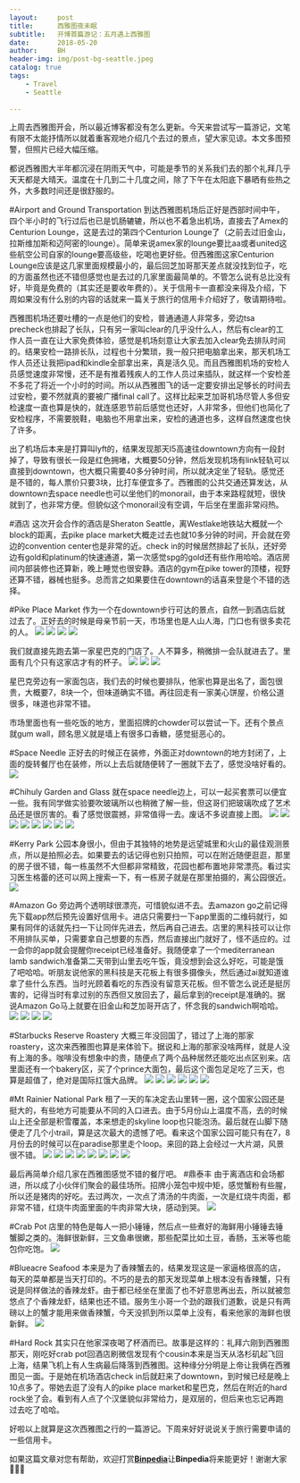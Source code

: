 ```yaml
---
layout:     post
title:      西雅图夜未眠
subtitle:   开博首篇游记：五月遇上西雅图
date:       2018-05-20
author:     BH
header-img: img/post-bg-seattle.jpeg
catalog: true
tags:
    - Travel
    - Seattle
  
---
```


上周去西雅图开会，所以最近博客都没有怎么更新。今天来尝试写一篇游记，文笔有限不太能抒情所以就着重客观地介绍几个去过的景点，望大家见谅。本文多图预警，但照片已经大幅压缩。

都说西雅图大半年都沉浸在阴雨天气中，可能是季节的关系我们去的那个礼拜几乎天天都是大晴天。温度在十几到二十几度之间，除了下午在太阳底下暴晒有些热之外，大多数时间还是很舒服的。

#Airport and Ground Transportation
到达西雅图机场后正好是西部时间中午，四个半小时的飞行过后也已是饥肠辘辘，所以也不着急出机场，直接去了Amex的Centurion Lounge，这是去过的第四个Centurion Lounge了（之前去过旧金山，拉斯维加斯和迈阿密的lounge）。简单来说amex家的lounge要比aa或者united这些航空公司自家的lounge要高级些，吃喝也更好些。但西雅图这家Centurion Lounge应该是这几家里面规模最小的，最后回芝加哥那天差点就没找到位子，吃的方面虽然也还不错但感觉也是去过的几家里面最简单的。不管怎么说有总比没有好，毕竟是免费的（其实还是要收年费的）。关于信用卡一直都没来得及介绍，下周如果没有什么别的内容的话就来一篇关于旅行的信用卡介绍好了，敬请期待啦。

西雅图机场还要吐槽的一点是他们的安检，普通通道人非常多，旁边tsa precheck也排起了长队，只有另一家叫clear的几乎没什么人，然后有clear的工作人员一直在让大家免费体验，感觉是机场刻意让大家去加入clear免去排队时间的。结果安检一路排长队，过程也十分繁琐，我一般只把电脑拿出来，那天机场工作人员还让我把ipad和kindle全部拿出来，真是活久见。而且西雅图机场的安检人员感觉速度非常慢，还不是有推着残疾人的工作人员过来插队，就这样一个安检差不多花了将近一个小时的时间。所以从西雅图飞的话一定要安排出足够长的时间去过安检，要不然就真的要被广播final call了。这样比起来芝加哥机场尽管人多但安检速度一直也算是快的，就连感恩节前后感觉也还好，人非常多，但他们也简化了安检程序，不需要脱鞋，电脑也不用拿出来，安检的通道也多，这样自然速度也快了许多。

出了机场后本来是打算叫lyft的，结果发现那天I5高速往downtown方向有一段封掉了，导致有很长一段是红色拥堵，大概要50分钟，然后发现机场有link轻轨可以直接到downtown，也大概只需要40多分钟时间，所以就决定坐了轻轨。感觉还是不错的，每人票价只要3块，比打车便宜多了。西雅图的公共交通还算发达，从downtown去space needle也可以坐他们的monorail，由于本来路程就短，很快就到了，也非常方便。但貌似这个monorail没有空调，午后坐在里面非常闷热。

#酒店
这次开会合作的酒店是Sheraton Seattle，离Westlake地铁站大概就一个block的距离，去pike place market大概走过去也就10多分钟的时间，开会就在旁边的convention center也是非常的近。check in的时候居然排起了长队，还好旁边有gold和platinum的快速通道，第一次感觉spg的gold还有些作用哈哈。酒店房间内部装修也还算新，晚上睡觉也很安静。酒店的gym在pike tower的顶楼，视野还算不错，器械也挺多。总而言之如果要住在downtown的话喜来登是个不错的选择。

#Pike Place Market
作为一个在downtown步行可达的景点，自然一到酒店后就过去了。正好去的时候是母亲节前一天，市场里也是人山人海，门口也有很多卖花的人。
![](https://ws4.sinaimg.cn/large/006tKfTcly1friidm768yj31kw16oafz.jpg)
![](https://ws4.sinaimg.cn/large/006tKfTcly1friindlhvzj316o1kw48z.jpg)
![](https://ws4.sinaimg.cn/large/006tKfTcly1friidl9j94j316p1kx11p.jpg)
![](https://ws3.sinaimg.cn/large/006tKfTcly1friidk6staj316p1kxgxr.jpg)

我们就直接先跑去第一家星巴克的门店了。人不算多，稍微排一会队就进去了。里面有几个只有这家店才有的杯子。
![](https://ws4.sinaimg.cn/large/006tKfTcly1friidiwz7gj31kw16ogtq.jpg)
![](https://ws3.sinaimg.cn/large/006tKfTcly1friidhs338j316o1kwgta.jpg)
![](https://ws4.sinaimg.cn/large/006tKfTcly1friidgs7kfj31kw16o78c.jpg)

星巴克旁边有一家面包店，我们去的时候也要排队，他家也算是出名了，面包很贵，大概要7，8块一个，但味道确实不错。再往回走有一家美心饼屋，价格公道很多，味道也非常不错。

市场里面也有一些吃饭的地方，里面招牌的chowder可以尝试一下。还有个景点就gum wall，顾名思义就是墙上有很多口香糖，感觉挺恶心的。

#Space Needle
正好去的时候正在装修，外面正对downtown的地方封闭了，上面的旋转餐厅也在装修，所以上去后就随便转了一圈就下去了，感觉没啥好看的。
![](https://ws4.sinaimg.cn/large/006tKfTcly1friid9mod5j316p1sgdqv.jpg)

#Chihuly Garden and Glass
就在space needle边上，可以一起买套票可以便宜一些。我有同学做实验要吹玻璃所以也稍微了解一些，但这哥们把玻璃吹成了艺术品还是很厉害的。看了感觉很震撼，非常值得一去。废话不多说直接上图。
![](https://ws4.sinaimg.cn/large/006tKfTcly1friiddqxaoj316o1kwwrc.jpg)
![](https://ws4.sinaimg.cn/large/006tKfTcly1friidclsjlj31kw16ogwg.jpg)
![](https://ws4.sinaimg.cn/large/006tKfTcly1friidbgxcpj31kw16odnj.jpg)
![](https://ws4.sinaimg.cn/large/006tKfTcly1friidai590j31kw16oq8g.jpg)
![](https://ws3.sinaimg.cn/large/006tKfTcly1friid87h97j316p1sgtnr.jpg)
![](https://ws3.sinaimg.cn/large/006tKfTcly1friid6noo9j316p1sgk84.jpg)
![](https://ws4.sinaimg.cn/large/006tKfTcly1friini5qd8j31kw11pwwa.jpg)
![](https://ws4.sinaimg.cn/large/006tKfTcly1friineworbj31kw11p7ho.jpg)

#Kerry Park
公园本身很小，但由于其独特的地势是远望城里和火山的最佳观测景点，所以是拍照必去。如果要去的话记得也别只拍照，可以在附近随便逛逛，那里的房子很不错，每一栋虽然不大但都非常精致，花园也都布置地非常漂亮。看过实习医生格蕾的还可以网上搜索一下，有一栋房子就是在那里拍摄的，离公园很近。
![](https://ws3.sinaimg.cn/large/006tKfTcly1friinco3srj31kw11ptjk.jpg)

#Amazon Go
旁边两个透明球很漂亮，可惜貌似进不去。去amazon go之前记得先下载app然后预先设置好信用卡。进店只需要扫一下app里面的二维码就行，如果有同伴的话就先扫一下让同伴先进去，然后再自己进去。店里的黑科技可以让你不用排队买单，只需要拿自己想要的东西，然后直接出门就好了，怪不适应的。过一会你的app就会提醒你receipt已经准备好。我随便拿了一个mediterranean lamb sandwich准备第二天带到山里去吃午饭，竟没想到会这么好吃，可能是饿了吧哈哈。听朋友说他家的黑科技是天花板上有很多摄像头，然后通过ai就知道谁拿了些什么东西。当时光顾着看吃的东西没有留意天花板。但不管怎么说还是挺厉害的，记得当时有拿过别的东西但又放回去了，最后拿到的receipt是准确的。据说Amazon Go马上就要在旧金山和芝加哥开店了，怀念我的sandwich啊哈哈。
![](https://ws4.sinaimg.cn/large/006tKfTcly1friin9lxwyj31kw16oqh5.jpg)
![](https://ws2.sinaimg.cn/large/006tKfTcly1friinboxqyj31kw16o7bh.jpg)
![](https://ws4.sinaimg.cn/large/006tKfTcly1friinaso59j31kw16otk3.jpg)
![](https://ws4.sinaimg.cn/large/006tKfTcly1friin8ik5nj30ku112myg.jpg)

#Starbucks Reserve Roastery
大概三年没回国了，错过了上海的那家roastery，这次来西雅图也算是来体验下。据说和上海的那家没啥两样，就是人没有上海的多。咖啡没有想象中的贵，随便点了两个品种居然还能吃出点区别来。店里面还有一个bakery区，买了个prince大面包，最后这个面包足足吃了三天，也算是超值了，绝对是国际扛饿大品牌。
![](https://ws2.sinaimg.cn/large/006tKfTcly1friiptdxf6j316o1kwk0y.jpg)
![](https://ws3.sinaimg.cn/large/006tKfTcly1friipse7hsj31kw16otl1.jpg)
![](https://ws3.sinaimg.cn/large/006tKfTcly1friippzkhkj31kw16on8m.jpg)
![](https://ws4.sinaimg.cn/large/006tKfTcly1friipntrsgj31kw16otfw.jpg)
![](https://ws3.sinaimg.cn/large/006tKfTcly1friipmsp3kj31kw16owpk.jpg)
![](https://ws2.sinaimg.cn/large/006tKfTcly1friiplxdcvj31kw16oqdx.jpg)

#Mt Rainier National Park
租了一天的车决定去山里转一圈，这个国家公园还是挺大的，有些地方可能要从不同的入口进去。由于5月份山上温度不高，去的时候山上还全部是积雪覆盖，本来想走的skyline loop也只能泡汤。最后就在山脚下随便走了几个小trail，算是这次最大的遗憾了吧。看来这个国家公园可能只有在7，8月份去的时候可以在paradise那里走个loop。来回的路上会经过一大片湖，风景很不错。
![](https://ws3.sinaimg.cn/large/006tKfTcly1friirhnffvj31kw16o7ch.jpg)
![](https://ws1.sinaimg.cn/large/006tKfTcly1friirfqetzj31kw11pdtj.jpg)
![](https://ws3.sinaimg.cn/large/006tKfTcly1friiremginj31kw11pqrn.jpg)
![](https://ws3.sinaimg.cn/large/006tKfTcly1friirc2pgmj316p1sg7n7.jpg)
![](https://ws1.sinaimg.cn/large/006tKfTcly1friirgsam1j31kv16n4b9.jpg)
![](https://ws3.sinaimg.cn/large/006tKfTcly1friirda8xqj31kw16on38.jpg)
![](https://ws2.sinaimg.cn/large/006tKfTcly1friirax90bj31kw11pn2l.jpg)
![](https://ws2.sinaimg.cn/large/006tKfTcly1friir9x2r2j31kw11p17d.jpg)

最后再简单介绍几家在西雅图感觉不错的餐厅吧。
#鼎泰丰
由于离酒店和会场都进，所以成了小伙伴们聚会的最佳场所。招牌小笼包中规中矩，感觉蟹粉有些腥，所以还是猪肉的好吃。去过两次，一次点了清汤的牛肉面，一次是红烧牛肉面，都非常不错，红烧牛肉面里面的牛肉非常大块，感动到哭。
![](https://ws3.sinaimg.cn/large/006tKfTcly1friidfykp8j316o1kwgtu.jpg)

#Crab Pot
店里的特色是每人一把小锤锤，然后点一些煮好的海鲜用小锤锤去锤蟹脚之类的。海鲜很新鲜，三文鱼串很嫩，那些配菜比如土豆，香肠，玉米等也能包你吃饱。
![](https://ws3.sinaimg.cn/large/006tKfTcly1friit4v4svj316p1kx7ep.jpg)

#Blueacre Seafood
本来是为了香辣蟹去的，结果发现这是一家逼格很高的店，每天的菜单都是当天打印的。不巧的是去的那天发现菜单上根本没有香辣蟹，只有说是同样做法的香辣龙虾。由于都已经坐在里面了也不好意思再出去，所以就被忽悠点了个香辣龙虾，结果也还不错。服务生小哥一个劲的跟我们道歉，说是只有两磅以上的蟹才能用来做香辣蟹，今天没抓到所以菜单上没有，看来他家的海鲜也很新鲜。
![](https://ws1.sinaimg.cn/large/006tKfTcly1friit5ubnvj316o1kwjy2.jpg)

#Hard Rock
其实只在他家深夜喝了杯酒而已。故事是这样的：礼拜六刚到西雅图那天，刚吃好crab pot回酒店刷微信发现有个cousin本来是当天从洛杉矶起飞回上海，结果飞机上有人生病最后降落到西雅图。这种缘分分明是上帝让我俩在西雅图见一面。于是她在机场酒店check in后就赶来了downtown，到时候已经是晚上10点多了。带她去逛了没有人的pike place market和星巴克，然后在附近的hard rock坐了会。看到有人点了个汉堡貌似非常给力，是双层的，但后来也忘记再跑过去吃了哈哈。

好啦以上就算是这次西雅图之行的一篇游记。下周来好好说说关于旅行需要申请的一些信用卡。

如果这篇文章对您有帮助，欢迎打赏[**Binpedia**](http://binpedia.com/03Donation)让**Binpedia**将来能更好！谢谢大家🙏🙏🙏